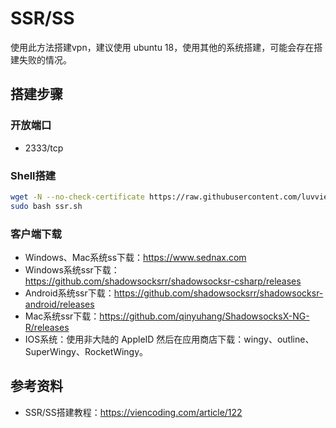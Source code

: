 # SSR/SS

使用此方法搭建vpn，建议使用 ubuntu 18，使用其他的系统搭建，可能会存在搭建失败的情况。

## 搭建步骤

### 开放端口
- 2333/tcp

### Shell搭建
```bash
wget -N --no-check-certificate https://raw.githubusercontent.com/luvvien/ssr-install-shellscript/master/ssr.sh
sudo bash ssr.sh
```

### 客户端下载
- Windows、Mac系统ss下载：https://www.sednax.com
- Windows系统ssr下载：https://github.com/shadowsocksrr/shadowsocksr-csharp/releases
- Android系统ssr下载：https://github.com/shadowsocksrr/shadowsocksr-android/releases
- Mac系统ssr下载：https://github.com/qinyuhang/ShadowsocksX-NG-R/releases
- IOS系统：使用非大陆的 AppleID 然后在应用商店下载：wingy、outline、SuperWingy、RocketWingy。

## 参考资料

- SSR/SS搭建教程：https://viencoding.com/article/122